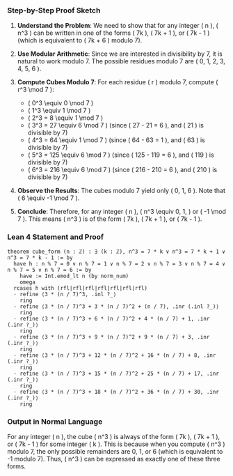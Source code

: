 ### Step-by-Step Proof Sketch

1. **Understand the Problem**: We need to show that for any integer \( n \), \( n^3 \) can be written in one of the forms \( 7k \), \( 7k + 1 \), or \( 7k - 1 \) (which is equivalent to \( 7k + 6 \) modulo 7).

2. **Use Modular Arithmetic**: Since we are interested in divisibility by 7, it is natural to work modulo 7. The possible residues modulo 7 are \( 0, 1, 2, 3, 4, 5, 6 \).

3. **Compute Cubes Modulo 7**: For each residue \( r \) modulo 7, compute \( r^3 \mod 7 \):
   - \( 0^3 \equiv 0 \mod 7 \)
   - \( 1^3 \equiv 1 \mod 7 \)
   - \( 2^3 = 8 \equiv 1 \mod 7 \)
   - \( 3^3 = 27 \equiv 6 \mod 7 \) (since \( 27 - 21 = 6 \), and \( 21 \) is divisible by 7)
   - \( 4^3 = 64 \equiv 1 \mod 7 \) (since \( 64 - 63 = 1 \), and \( 63 \) is divisible by 7)
   - \( 5^3 = 125 \equiv 6 \mod 7 \) (since \( 125 - 119 = 6 \), and \( 119 \) is divisible by 7)
   - \( 6^3 = 216 \equiv 6 \mod 7 \) (since \( 216 - 210 = 6 \), and \( 210 \) is divisible by 7)

4. **Observe the Results**: The cubes modulo 7 yield only \( 0, 1, 6 \). Note that \( 6 \equiv -1 \mod 7 \).

5. **Conclude**: Therefore, for any integer \( n \), \( n^3 \equiv 0, 1, \) or \( -1 \mod 7 \). This means \( n^3 \) is of the form \( 7k \), \( 7k + 1 \), or \( 7k - 1 \).

### Lean 4 Statement and Proof

```lean
theorem cube_form (n : ℤ) : ∃ (k : ℤ), n^3 = 7 * k ∨ n^3 = 7 * k + 1 ∨ n^3 = 7 * k - 1 := by
  have h : n % 7 = 0 ∨ n % 7 = 1 ∨ n % 7 = 2 ∨ n % 7 = 3 ∨ n % 7 = 4 ∨ n % 7 = 5 ∨ n % 7 = 6 := by
    have := Int.emod_lt n (by norm_num)
    omega
  rcases h with (rfl|rfl|rfl|rfl|rfl|rfl|rfl)
  · refine ⟨3 * (n / 7)^3, .inl ?_⟩
    ring
  · refine ⟨3 * (n / 7)^3 + 3 * (n / 7)^2 + (n / 7), .inr (.inl ?_)⟩
    ring
  · refine ⟨3 * (n / 7)^3 + 6 * (n / 7)^2 + 4 * (n / 7) + 1, .inr (.inr ?_)⟩
    ring
  · refine ⟨3 * (n / 7)^3 + 9 * (n / 7)^2 + 9 * (n / 7) + 3, .inr (.inr ?_)⟩
    ring
  · refine ⟨3 * (n / 7)^3 + 12 * (n / 7)^2 + 16 * (n / 7) + 8, .inr (.inr ?_)⟩
    ring
  · refine ⟨3 * (n / 7)^3 + 15 * (n / 7)^2 + 25 * (n / 7) + 17, .inr (.inr ?_)⟩
    ring
  · refine ⟨3 * (n / 7)^3 + 18 * (n / 7)^2 + 36 * (n / 7) + 30, .inr (.inr ?_)⟩
    ring
```

### Output in Normal Language

For any integer \( n \), the cube \( n^3 \) is always of the form \( 7k \), \( 7k + 1 \), or \( 7k - 1 \) for some integer \( k \). This is because when you compute \( n^3 \) modulo 7, the only possible remainders are 0, 1, or 6 (which is equivalent to -1 modulo 7). Thus, \( n^3 \) can be expressed as exactly one of these three forms.